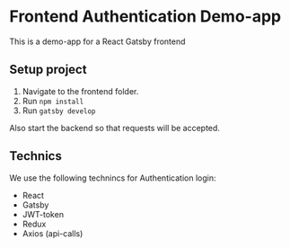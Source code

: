 # Frontend Authentication Demo-app
This is a demo-app for a React Gatsby frontend

## Setup project
1. Navigate to the frontend folder. 
2. Run ```npm install```
3. Run ```gatsby develop```

Also start the backend so that requests will be accepted. 

## Technics
We use the following technincs for Authentication login: 
* React
* Gatsby
* JWT-token
* Redux
* Axios (api-calls)
